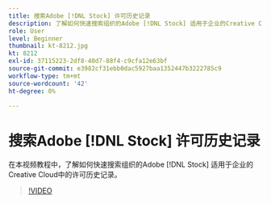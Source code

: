 ```yaml
---
title: 搜索Adobe [!DNL Stock] 许可历史记录
description: 了解如何快速搜索组织的Adobe [!DNL Stock] 适用于企业的Creative Cloud中的许可历史记录
role: User
level: Beginner
thumbnail: kt-8212.jpg
kt: 8212
exl-id: 37115223-2df8-40d7-88f4-c9cfa12e63bf
source-git-commit: e3982cf31ebb0dac5927baa1352447b3222785c9
workflow-type: tm+mt
source-wordcount: '42'
ht-degree: 0%

---
```


# 搜索Adobe [!DNL Stock] 许可历史记录

在本视频教程中，了解如何快速搜索组织的Adobe [!DNL Stock] 适用于企业的Creative Cloud中的许可历史记录。

>[!VIDEO](https://video.tv.adobe.com/v/335327?hidetitle=true)
